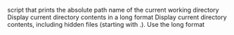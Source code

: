 script that prints the absolute path name of the current working directory
Display current directory contents in a long format
Display current directory contents, including hidden files (starting with .). Use the long format
